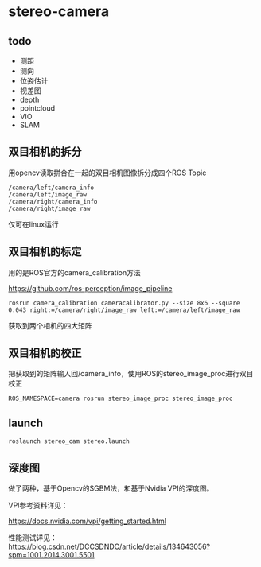 # stereo-camera
## todo

- 测距
- 测向
- 位姿估计
- 视差图
- depth
- pointcloud
- VIO
- SLAM

## 双目相机的拆分

用opencv读取拼合在一起的双目相机图像拆分成四个ROS Topic

```
/camera/left/camera_info
/camera/left/image_raw
/camera/right/camera_info
/camera/right/image_raw
```
仅可在linux运行

## 双目相机的标定

用的是ROS官方的camera_calibration方法

https://github.com/ros-perception/image_pipeline

```
rosrun camera_calibration cameracalibrator.py --size 8x6 --square 0.043 right:=/camera/right/image_raw left:=/camera/left/image_raw
```

获取到两个相机的四大矩阵

## 双目相机的校正

把获取到的矩阵输入回/camera_info，使用ROS的stereo_image_proc进行双目校正

```
ROS_NAMESPACE=camera rosrun stereo_image_proc stereo_image_proc
```

## launch

```
roslaunch stereo_cam stereo.launch
```

## 深度图

做了两种，基于Opencv的SGBM法，和基于Nvidia VPI的深度图。

VPI参考资料详见：

https://docs.nvidia.com/vpi/getting_started.html

性能测试详见：
https://blog.csdn.net/DCCSDNDC/article/details/134643056?spm=1001.2014.3001.5501
